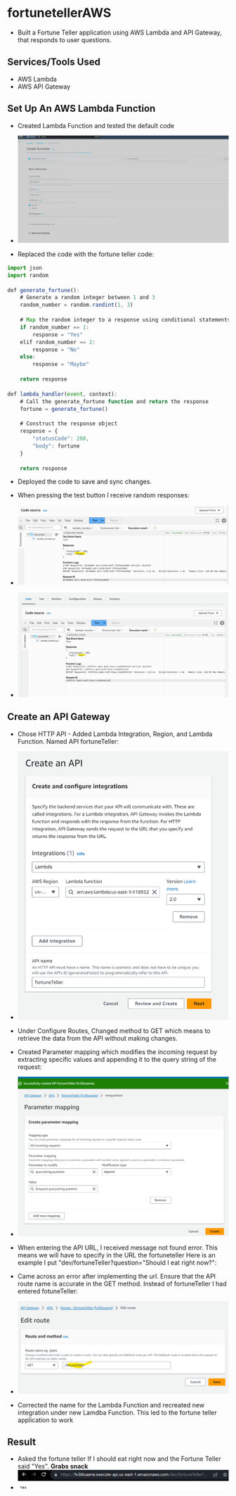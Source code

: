 # fortunetellerAWS
- Built a Fortune Teller application using AWS Lambda and API Gateway, that responds to user questions.

## Services/Tools Used
- AWS Lambda
- AWS API Gateway

## Set Up An AWS Lambda Function
- Created Lambda Function and tested the default code
- ![alt text](images/lambda1.jpg)

- Replaced the code with the fortune teller code: 
```js
import json
import random

def generate_fortune():
    # Generate a random integer between 1 and 3
    random_number = random.randint(1, 3)

    # Map the random integer to a response using conditional statements
    if random_number == 1:
        response = "Yes"
    elif random_number == 2:
        response = "No"
    else:
        response = "Maybe"

    return response

def lambda_handler(event, context):
    # Call the generate_fortune function and return the response
    fortune = generate_fortune()
    
    # Construct the response object
    response = {
        "statusCode": 200,
        "body": fortune
    }
    
    return response
```
- Deployed the code to save and sync changes.

- When pressing the test button I receive random responses:
- ![alt text](images/test.png)
- ![alt text](images/test2.png)


## Create an API Gateway
- Chose HTTP API - Added Lambda Integration, Region, and Lambda Function. Named API fortuneTeller:
- ![alt text](images/api.png)

- Under Configure Routes, Changed method to GET which means to retrieve the data from the API without making changes.

- Created Parameter mapping which modifies the incoming request by extracting specific values and appending it to the query string of the request:
- ![alt text](images/parameter.png)

- When entering the API URL, I received message not found error. This means we will have to specify in the URL the fortuneteller Here is an example I put "dev/fortuneTeller?question="Should I eat right now?":

- Came across an error after implementing the url. Ensure that the API route name is accurate in the GET method. Instead of fortuneTeller I had entered fotuneTeller:
- ![alt text](images/uhoh.png)

- Corrected the name for the Lambda Function and recreated new integration under new Lamdba Function. This led to the fortune teller application to work


## Result
- Asked the fortune teller If I should eat right now and the Fortune Teller said "Yes". **Grabs snack**
- ![alt text](images/fortune.png)
